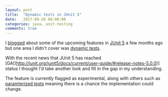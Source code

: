 ```yaml
---
layout: post
title:  "Dynamic tests in JUnit 5"
date:   2017-09-20 00:00:00
categories: java, unit-testing
comments: true
---
```


I [blogged](../../../2017/04/16/looking-forward-to-junit5) about some of the upcoming features in [JUnit 5](http://junit.org/junit5/) a few months ago but one area I didn't cover was [dynamic tests](http://junit.org/junit5/docs/current/user-guide/#writing-tests-dynamic-tests).

With the recent news that JUnit 5 has reached [GA[(http://junit.org/junit5/docs/current/user-guide/#release-notes-5.0.0)] status I thought I'd take another look and fill in the gap in my understanding.

The feature is currently flagged as experimental, along with others such as [paramterized tests](http://junit.org/junit5/docs/current/user-guide/#writing-tests-parameterized-tests) meaning there is a chance the implementation could change.
